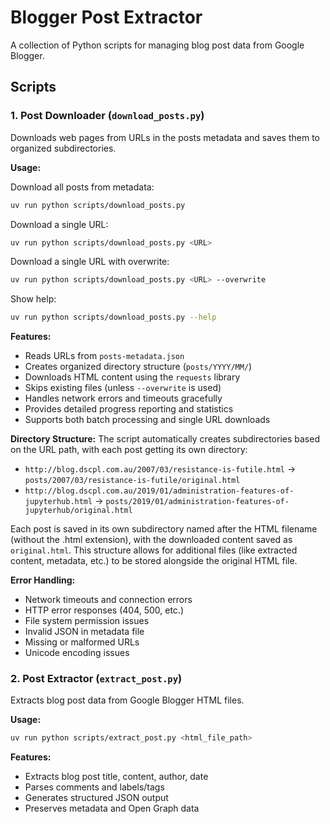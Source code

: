# Blogger Post Extractor

A collection of Python scripts for managing blog post data from Google Blogger.

## Scripts

### 1. Post Downloader (`download_posts.py`)

Downloads web pages from URLs in the posts metadata and saves them to organized subdirectories.

**Usage:**

Download all posts from metadata:
```bash
uv run python scripts/download_posts.py
```

Download a single URL:
```bash
uv run python scripts/download_posts.py <URL>
```

Download a single URL with overwrite:
```bash
uv run python scripts/download_posts.py <URL> --overwrite
```

Show help:
```bash
uv run python scripts/download_posts.py --help
```

**Features:**
- Reads URLs from `posts-metadata.json`
- Creates organized directory structure (`posts/YYYY/MM/`)
- Downloads HTML content using the `requests` library
- Skips existing files (unless `--overwrite` is used)
- Handles network errors and timeouts gracefully
- Provides detailed progress reporting and statistics
- Supports both batch processing and single URL downloads

**Directory Structure:**
The script automatically creates subdirectories based on the URL path, with each post getting its own directory:
- `http://blog.dscpl.com.au/2007/03/resistance-is-futile.html` → `posts/2007/03/resistance-is-futile/original.html`
- `http://blog.dscpl.com.au/2019/01/administration-features-of-jupyterhub.html` → `posts/2019/01/administration-features-of-jupyterhub/original.html`

Each post is saved in its own subdirectory named after the HTML filename (without the .html extension), with the downloaded content saved as `original.html`. This structure allows for additional files (like extracted content, metadata, etc.) to be stored alongside the original HTML file.

**Error Handling:**
- Network timeouts and connection errors
- HTTP error responses (404, 500, etc.)
- File system permission issues
- Invalid JSON in metadata file
- Missing or malformed URLs
- Unicode encoding issues

### 2. Post Extractor (`extract_post.py`)

Extracts blog post data from Google Blogger HTML files.

**Usage:**
```bash
uv run python scripts/extract_post.py <html_file_path>
```

**Features:**
- Extracts blog post title, content, author, date
- Parses comments and labels/tags
- Generates structured JSON output
- Preserves metadata and Open Graph data
